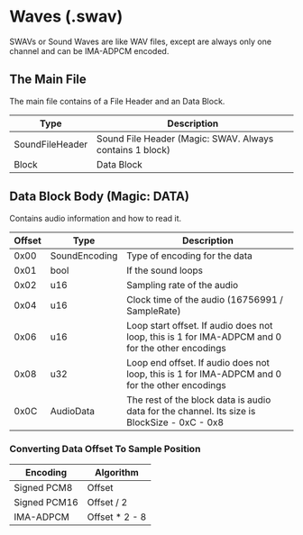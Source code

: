 # Waves (.swav)
SWAVs or Sound Waves are like WAV files, except are always only one channel and can be IMA-ADPCM encoded.

## The Main File
The main file contains of a File Header and an Data Block.

| **Type** | **Description** |
|----------|-----------------|
|SoundFileHeader|Sound File Header (Magic: SWAV. Always contains 1 block)|
|Block|Data Block|

## Data Block Body (Magic: DATA)
Contains audio information and how to read it.

| **Offset** | **Type** | **Description** |
|------------|----------|-----------------|
|0x00|SoundEncoding|Type of encoding for the data|
|0x01|bool|If the sound loops|
|0x02|u16|Sampling rate of the audio|
|0x04|u16|Clock time of the audio (16756991 / SampleRate)|
|0x06|u16|Loop start offset. If audio does not loop, this is 1 for IMA-ADPCM and 0 for the other encodings|
|0x08|u32|Loop end offset. If audio does not loop, this is 1 for IMA-ADPCM and 0 for the other encodings|
|0x0C|AudioData|The rest of the block data is audio data for the channel. Its size is BlockSize - 0xC - 0x8|

### Converting Data Offset To Sample Position

| **Encoding** | **Algorithm** |
|--------------|---------------|
|Signed PCM8|Offset|
|Signed PCM16|Offset / 2|
|IMA-ADPCM|Offset * 2 - 8|
